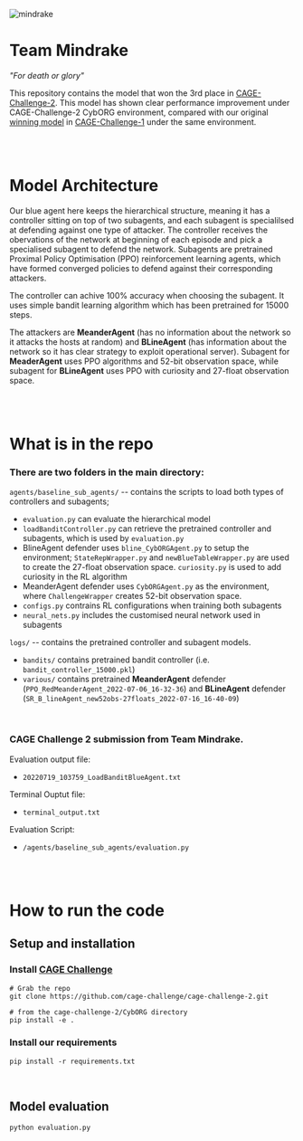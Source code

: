 ![mindrake](https://user-images.githubusercontent.com/10000317/150498045-b712992c-b569-4654-a35e-65660df3f795.png)

# Team Mindrake
*"For death or glory"*

This repository contains the model that won the 3rd place in [CAGE-Challenge-2](https://github.com/cage-challenge/cage-challenge-2). This model has shown clear performance improvement under CAGE-Challenge-2 CybORG environment, compared with our original [winning model](https://github.com/alan-turing-institute/cage-challenge-1/blob/submission_final) in [CAGE-Challenge-1](https://github.com/cage-challenge/cage-challenge-1) under the same environment. 


<br><br/>

# Model Architecture
Our blue agent here keeps the hierarchical structure, meaning it has a controller sitting on top of two subagents, and each subagent is specialilsed at defending against one type of attacker. The controller receives the obervations of the network at beginning of each episode and pick a specialised subagent to defend the network. Subagents are pretrained Proximal Policy Optimisation (PPO) reinforcement learning agents, which have formed converged policies to defend against their corresponding attackers. 

<!-- There are two types of controller developed, *Bandit* and *Heuristic*, both can achive 100% accuracy when choosing the subagent. Heuristic controller makes use of the difference in the behaviour patterns of the first 4 steps to dinstiguish attackers, hence it doesn't require training. Whereas Bandit controller uses simple bandit learning algorithm which has been pretrained for 15000 steps.  -->

The controller can achive 100% accuracy when choosing the subagent. It uses simple bandit learning algorithm which has been pretrained for 15000 steps.

The attackers are **MeanderAgent** (has no information about the network so it attacks the hosts at random) and **BLineAgent** (has information about the network so it has clear strategy to exploit operational server). Subagent for **MeaderAgent** uses PPO algorithms and 52-bit observation space, while subagent for **BLineAgent** uses PPO with curiosity and 27-float observation space. 


<br><br/>

# What is in the repo
### There are two folders in the main directory: <br>

`agents/baseline_sub_agents/` -- contains the scripts to load both types of controllers and subagents; <br>

* `evaluation.py` can evaluate the hierarchical model 
* `loadBanditController.py` can retrieve the pretrained controller and subagents, which is used by `evaluation.py`
* BlineAgent defender uses  `bline_CybORGAgent.py` to setup the environment; `StateRepWrapper.py` and `newBlueTableWrapper.py` are used to create the 27-float observation space. `curiosity.py` is used to add curiosity in the RL algorithm
* MeanderAgent defender uses `CybORGAgent.py` as the environment, where `ChallengeWrapper` creates 52-bit observation space. 
* `configs.py` contrains RL configurations when training both subagents
* `neural_nets.py` includes the customised neural network used in subagents


`logs/` -- contains the pretrained controller and subagent models.

* `bandits/` contains pretrained bandit controller (i.e. `bandit_controller_15000.pkl`)
* `various/` contains pretrained **MeanderAgent** defender (`PPO_RedMeanderAgent_2022-07-06_16-32-36`) and **BLineAgent** defender (`SR_B_lineAgent_new52obs-27floats_2022-07-16_16-40-09`)

<br>

### CAGE Challenge 2 submission from Team Mindrake.

Evaluation output file:
 - `20220719_103759_LoadBanditBlueAgent.txt`

Terminal Ouptut file:
 - `terminal_output.txt`

Evaluation Script:
 - `/agents/baseline_sub_agents/evaluation.py`

<br><br/>

# How to run the code
## Setup and installation
### Install [CAGE Challenge](https://github.com/cage-challenge/cage-challenge-2)

```
# Grab the repo
git clone https://github.com/cage-challenge/cage-challenge-2.git

# from the cage-challenge-2/CybORG directory
pip install -e .
```

### Install our requirements

```
pip install -r requirements.txt
```
<br>

## Model evaluation
```
python evaluation.py
```

<br>




